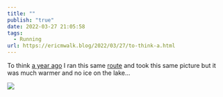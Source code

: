 ```yaml
---
title: ""
publish: "true"
date: 2022-03-27 21:05:58
tags:
  - Running
url: https://ericmwalk.blog/2022/03/27/to-think-a.html
---
```

To think [a year ago](https://ericmwalk.blog/2021/03/28/after-checking-into-our-place.html) I ran this same [route](http://www.strava.com/activities/6893543347) and took this same picture but it was much warmer and no ice on the lake...


![](https://ericmwalk.blog/uploads/2022/1321660337.jpg)
